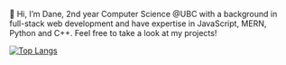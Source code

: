 👋 Hi, I’m Dane, 2nd year Computer Science @UBC with a background in full-stack web development and have expertise in JavaScript, MERN, Python and C++. Feel free to take a look at my projects!


[![Top Langs](https://github-readme-stats.vercel.app/api/top-langs/?username=dewgong5&show_icons=true&theme=radical)](https://github.com/anuraghazra/github-readme-stats)
